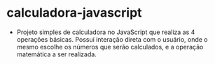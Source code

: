 # calculadora-javascript

* Projeto simples de calculadora no JavaScript que realiza as 4 operações básicas. Possuí interação direta com o usuário, onde o mesmo escolhe os números que serão calculados, e a operação matemática a ser realizada.
